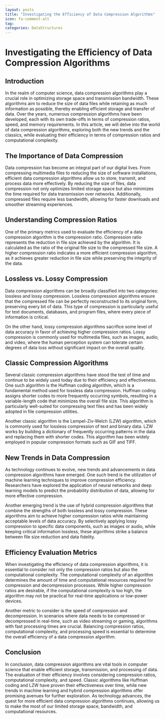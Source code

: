 ```yaml
---
layout: posts
title: "Investigating the Efficiency of Data Compression Algorithms"
icon: fa-comment-alt
tag:      
categories: DataStructures
---
```



# Investigating the Efficiency of Data Compression Algorithms

## Introduction

In the realm of computer science, data compression algorithms play a crucial role in optimizing storage space and transmission bandwidth. These algorithms aim to reduce the size of data files while retaining as much information as possible, thereby enabling efficient storage and transfer of data. Over the years, numerous compression algorithms have been developed, each with its own trade-offs in terms of compression ratios, speed, and memory requirements. In this article, we will delve into the world of data compression algorithms, exploring both the new trends and the classics, while evaluating their efficiency in terms of compression ratios and computational complexity.

## The Importance of Data Compression

Data compression has become an integral part of our digital lives. From compressing multimedia files to reducing the size of software installations, efficient data compression algorithms allow us to store, transmit, and process data more effectively. By reducing the size of files, data compression not only optimizes limited storage space but also minimizes the time required for data transmission over networks. Additionally, compressed files require less bandwidth, allowing for faster downloads and smoother streaming experiences.

## Understanding Compression Ratios

One of the primary metrics used to evaluate the efficiency of a data compression algorithm is the compression ratio. Compression ratio represents the reduction in file size achieved by the algorithm. It is calculated as the ratio of the original file size to the compressed file size. A higher compression ratio indicates a more efficient compression algorithm, as it achieves greater reduction in file size while preserving the integrity of the data.

## Lossless vs. Lossy Compression

Data compression algorithms can be broadly classified into two categories: lossless and lossy compression. Lossless compression algorithms ensure that the compressed file can be perfectly reconstructed to its original form, preserving every bit of data. This type of compression is particularly useful for text documents, databases, and program files, where every piece of information is critical.

On the other hand, lossy compression algorithms sacrifice some level of data accuracy in favor of achieving higher compression ratios. Lossy compression is commonly used for multimedia files, such as images, audio, and video, where the human perception system can tolerate certain degrees of data loss without significant impact on the overall quality.

## Classic Compression Algorithms

Several classic compression algorithms have stood the test of time and continue to be widely used today due to their efficiency and effectiveness. One such algorithm is the Huffman coding algorithm, which is a fundamental method used for lossless data compression. Huffman coding assigns shorter codes to more frequently occurring symbols, resulting in a variable-length code that minimizes the overall file size. This algorithm is particularly well-suited for compressing text files and has been widely adopted in file compression utilities.

Another classic algorithm is the Lempel-Ziv-Welch (LZW) algorithm, which is commonly used for lossless compression of text and binary data. LZW works by building a dictionary of frequently occurring patterns in the data and replacing them with shorter codes. This algorithm has been widely employed in popular compression formats such as GIF and TIFF.

## New Trends in Data Compression

As technology continues to evolve, new trends and advancements in data compression algorithms have emerged. One such trend is the utilization of machine learning techniques to improve compression efficiency. Researchers have explored the application of neural networks and deep learning models to predict the probability distribution of data, allowing for more effective compression.

Another emerging trend is the use of hybrid compression algorithms that combine the strengths of both lossless and lossy compression. These algorithms aim to achieve higher compression ratios while maintaining acceptable levels of data accuracy. By selectively applying lossy compression to specific data components, such as images or audio, while keeping critical information lossless, these algorithms strike a balance between file size reduction and data fidelity.

## Efficiency Evaluation Metrics

When investigating the efficiency of data compression algorithms, it is essential to consider not only the compression ratios but also the computational complexity. The computational complexity of an algorithm determines the amount of time and computational resources required for compression and decompression processes. While higher compression ratios are desirable, if the computational complexity is too high, the algorithm may not be practical for real-time applications or low-power devices.

Another metric to consider is the speed of compression and decompression. In scenarios where data needs to be compressed or decompressed in real-time, such as video streaming or gaming, algorithms with fast processing times are crucial. Balancing compression ratios, computational complexity, and processing speed is essential to determine the overall efficiency of a data compression algorithm.

## Conclusion

In conclusion, data compression algorithms are vital tools in computer science that enable efficient storage, transmission, and processing of data. The evaluation of their efficiency involves considering compression ratios, computational complexity, and speed. Classic algorithms like Huffman coding and LZW have proven their effectiveness over time, while new trends in machine learning and hybrid compression algorithms offer promising avenues for further exploration. As technology advances, the quest for more efficient data compression algorithms continues, allowing us to make the most of our limited storage space, bandwidth, and computational resources.